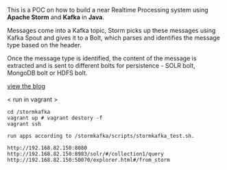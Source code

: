 This is a POC on how to build a near Realtime Processing system using **Apache Storm** and **Kafka** in **Java**.<br/>

Messages come into a Kafka topic, Storm picks up these messages using Kafka Spout and gives it to a Bolt, 
which parses and identifies the message type based on the header. 

Once the message type is identified, the content of the message is extracted and is sent to different bolts for 
persistence - SOLR bolt, MongoDB bolt or HDFS bolt.

[view the blog](http://vishnuviswanath.com/realtime-storm-kafka1.html)


< run in vagrant >
```
cd /stormkafka
vagrant up # vagrant destory -f
vagrant ssh

run apps according to /stormkafka/scripts/stormkafka_test.sh.

http://192.168.82.150:8080
http://192.168.82.150:8983/solr/#/collection1/query
http://192.168.82.150:50070/explorer.html#/from_storm
```

